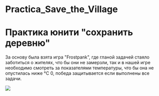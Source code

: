 # Practica_Save_the_Village
<html lang="en">
<head>
    <meta charset="UTF-8">
    <meta name="viewport" content="width=device-width, initial-scale=1.0">
    <title>GitHub Profile Header</title>
    <link rel="stylesheet" href="styles.css">
</head>
<body>

<div class="header">
    <h1>Практика юнити "сохранить деревню"</h1>
    <p>За основу была взята игра "Frostpank", где гланой задачей стаяло заботиться о жителях,
       что бы они не замерзли, так и в нашей игре необходимо смотреть за показателями температуры,
       что бы она не опустилась ниже °C 0, победа защитывается если выполнены все задачи.</p>
  <img src="https://sun9-13.userapi.com/impg/amps9RiJXbuyjF6_tOnNh6xaThajCSlreQLrEA/93kFE7b66NE.jpg?size=1920x1080&quality=95&sign=25a1d3aafe8436571ee9e574b358a4c2&type=album">
</div>
</body>
</html>
